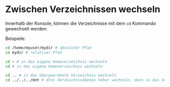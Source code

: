 # Zwischen Verzeichnissen wechseln

Innerhalb der Konsole, können die Verzeichnisse mit dem `cd` Kommando gewechselt werden:

Beispiele:
```bash
cd /home/myuser/mydir # absoluter Pfad
cd mydir # relativer Pfad

cd ~ # in das eigene Homeverzeichnis wechseln
cd # in das eigene Homeverzeichnis wechseln

cd .. # in das übergeordnete Verzeichnis wechseln
cd ../../../mnt # drei Verzeichnisebenen höher wechseln, dann in das Verzeichnis "mnt" wechseln 
```
